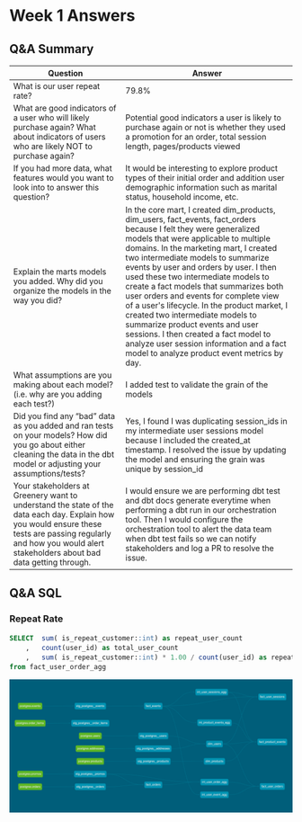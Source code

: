 # Week 1 Answers

## Q&A Summary
| Question | Answer |
| --- | --- |
| What is our user repeat rate? | 79.8% |
| What are good indicators of a user who will likely purchase again? What about indicators of users who are likely NOT to purchase again? | Potential good indicators a user is likely to purchase again or not is whether they used a promotion for an order, total session length, pages/products viewed |
| If you had more data, what features would you want to look into to answer this question? | It would be interesting to explore product types of their initial order and addition user demographic information such as marital status, household income, etc. |
| Explain the marts models you added. Why did you organize the models in the way you did? | In the core mart, I created dim_products, dim_users, fact_events, fact_orders because I felt they were generalized models that were applicable to multiple domains. In the marketing mart, I created two intermediate models to summarize events by user and orders by user. I then used these two intermediate models to create a fact models that summarizes both user orders and events for complete view of a user's lifecycle. In the product market, I created two intermediate models to summarize product events and user sessions.  I then created a fact model to analyze user session information and a fact model to analyze product event metrics by day. |
| What assumptions are you making about each model? (i.e. why are you adding each test?) | I added test to validate the grain of the models |
| Did you find any “bad” data as you added and ran tests on your models? How did you go about either cleaning the data in the dbt model or adjusting your assumptions/tests? | Yes, I found I was duplicating session_ids in my intermediate user sessions model because I included the created_at timestamp.  I resolved the issue by updating the model and ensuring the grain was unique by session_id |
| Your stakeholders at Greenery want to understand the state of the data each day. Explain how you would ensure these tests are passing regularly and how you would alert stakeholders about bad data getting through. |  I would ensure we are performing dbt test and dbt docs generate everytime when performing a dbt run in our orchestration tool.  Then I would configure the orchestration tool to alert the data team when dbt test fails so we can notify stakeholders and log a PR to resolve the issue. |


## Q&A SQL

### Repeat Rate
```sql
SELECT  sum( is_repeat_customer::int) as repeat_user_count
    ,   count(user_id) as total_user_count
    ,   sum( is_repeat_customer::int) * 1.00 / count(user_id) as repeat_rate
from fact_user_order_agg
```

![DBT DAG](dbt-dag.png)